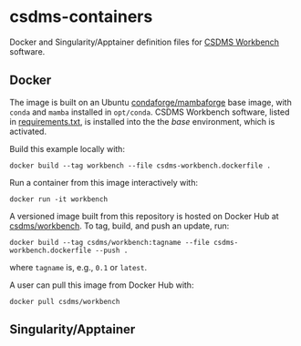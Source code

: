 # csdms-containers

Docker and Singularity/Apptainer definition files for [CSDMS Workbench](https://csdms.colorado.edu/wiki/Workbench) software.

## Docker

The image is built on an Ubuntu [condaforge/mambaforge](https://hub.docker.com/r/condaforge/mambaforge) base image,
with `conda` and `mamba` installed in `opt/conda`.
CSDMS Workbench software,
listed in [requirements.txt](./requirements.txt),
is installed into the the *base* environment, which is activated.

Build this example locally with:
```
docker build --tag workbench --file csdms-workbench.dockerfile .
```

Run a container from this image interactively with:
```
docker run -it workbench
```

A versioned image built from this repository is hosted on Docker Hub
at [csdms/workbench](https://hub.docker.com/r/csdms/workbench).
To tag, build, and push an update, run:
```
docker build --tag csdms/workbench:tagname --file csdms-workbench.dockerfile --push .
```
where `tagname` is, e.g., `0.1` or `latest`.

A user can pull this image from Docker Hub with:
```
docker pull csdms/workbench
```


## Singularity/Apptainer
